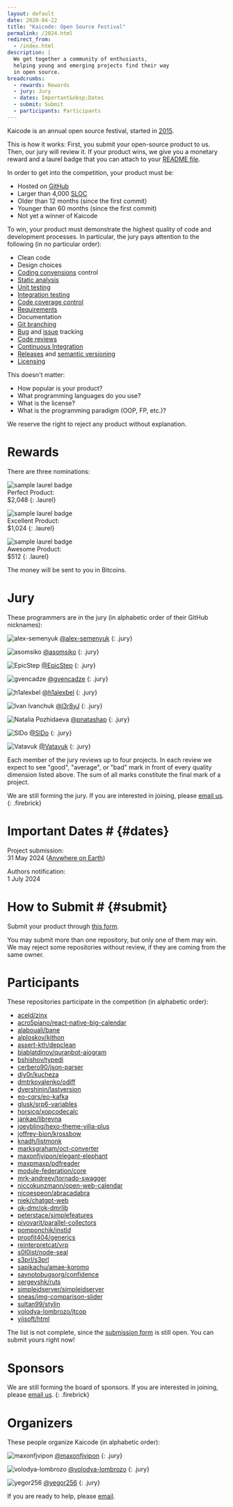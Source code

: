 ```yaml
---
layout: default
date: 2020-04-22
title: "Kaicode: Open Source Festival"
permalink: /2024.html
redirect_from:
  - /index.html
description: |
  We get together a community of enthusiasts,
  helping young and emerging projects find their way
  in open source.
breadcrumbs:
  - rewards: Rewards
  - jury: Jury
  - dates: Important&nbsp;Dates
  - submit: Submit
  - participants: Participants
---
```


Kaicode is an annual open source festival,
started in [2015](https://www.yegor256.com/award.html).

This is how it works: First, you submit your open-source product to us. 
Then, our jury will review it. If your product wins, we give you 
a monetary reward and a laurel badge that you can attach to your 
[README file](https://docs.github.com/en/repositories/managing-your-repositorys-settings-and-features/customizing-your-repository/about-readmes).

In order to get into the competition, your product must be:

* Hosted on [GitHub](https://github.com)
* Larger than 4,000 [SLOC](https://en.wikipedia.org/wiki/Source_lines_of_code)
* Older than 12 months (since the first commit)
* Younger than 60 months (since the first commit)
* Not yet a winner of Kaicode

To win, your product must demonstrate the highest 
quality of code and development processes. 
In particular, the jury pays attention to the following (in no particular order):

* Clean code
* Design choices
* [Coding convensions](https://en.wikipedia.org/wiki/Coding_conventions) control
* [Static analysis](https://en.wikipedia.org/wiki/Static_program_analysis)
* [Unit testing](https://en.wikipedia.org/wiki/Unit_testing)
* [Integration testing](https://en.wikipedia.org/wiki/Integration_testing)
* [Code coverage control](https://en.wikipedia.org/wiki/Code_coverage)
* [Requirements](https://en.wikipedia.org/wiki/Requirements_engineering)
* Documentation
* [Git branching](https://git-scm.com/book/en/v2/Git-Branching-Branches-in-a-Nutshell)
* [Bug](https://en.wikipedia.org/wiki/Bug_tracking_system) and [issue](https://en.wikipedia.org/wiki/Issue_tracking_system) tracking
* [Code reviews](https://en.wikipedia.org/wiki/Code_review)
* [Continuous Integration](https://en.wikipedia.org/wiki/Continuous_integration)
* [Releases](https://en.wikipedia.org/wiki/Software_release_life_cycle) and [semantic versioning](https://semver.org/)
* [Licensing](https://en.wikipedia.org/wiki/Open-source_license)

This doesn't matter:

* How popular is your product?
* What programming languages do you use?
* What is the license?
* What is the programming paradigm (OOP, FP, etc.)?

We reserve the right to reject any product without explanation.

# Rewards

There are three nominations:

<img src="images/laurel-perfect.svg" alt="sample laurel badge"/><br/>
Perfect Product:<br/>
$2,048
{: .laurel}

<img src="images/laurel-excellent.svg" alt="sample laurel badge"/><br/>
Excellent Product:<br/>
$1,024
{: .laurel}

<img src="images/laurel-awesome.svg" alt="sample laurel badge"/><br/>
Awesome Product:<br/>
$512
{: .laurel}

The money will be sent to you in Bitcoins.

# Jury

These programmers are in the jury (in alphabetic order of their GitHub nicknames):

![alex-semenyuk](https://github.com/alex-semenyuk.png)
[@alex-semenyuk](https://github.com/alex-semenyuk)
{: .jury}

![asomsiko](https://github.com/asomsiko.png)
[@asomsiko](https://github.com/asomsiko)
{: .jury}

![EpicStep](https://github.com/EpicStep.png)
[@EpicStep](https://github.com/EpicStep)
{: .jury}

![gvencadze](https://github.com/gvencadze.png)
[@gvencadze](https://github.com/gvencadze)
{: .jury}

![h1alexbel](https://github.com/h1alexbel.png)
[@h1alexbel](https://github.com/h1alexbel)
{: .jury}

![Ivan Ivanchuk](https://github.com/l3r8yJ.png)
[@l3r8yJ](https://github.com/l3r8yJ)
{: .jury}

![Natalia Pozhidaeva](https://github.com/pnatashap.png)
[@pnatashap](https://github.com/pnatashap)
{: .jury}

![SlDo](https://github.com/SlDo.png)
[@SlDo](https://github.com/SlDo)
{: .jury}

![Vatavuk](https://github.com/Vatavuk.png)
[@Vatavuk](https://github.com/Vatavuk)
{: .jury}

Each member of the jury reviews up to four projects. In each review we expect to see
"good", "average", or "bad" mark in front of every quality dimension listed above.
The sum of all marks constitute the final mark of a project.

We are still forming the jury.
If you are interested in joining, please [email us](mailto:jury@kaicode.org).
{: .firebrick}

# Important Dates # {#dates}

Project submission:<br/>
31 May 2024 ([Anywhere on Earth](https://en.wikipedia.org/wiki/Anywhere_on_Earth))

Authors notification:<br/>
1 July 2024

# How to Submit # {#submit}

Submit your product through 
[this form](https://docs.google.com/forms/d/18FjK2MCe7etrfJmsKKOiQXWJO0EF-40Bac8TLgBSmFs).

You may submit more than one repository, but only one of them may win.
We may reject some repositories without review, if they are coming from the
same owner.

# Participants

These repositories participate in the competition (in alphabetic order):

* [aceld/zinx](https://github.com/aceld/zinx)
* [acro5piano/react-native-big-calendar](https://github.com/acro5piano/react-native-big-calendar)
* [alabouali/bane](https://github.com/alabouali/bane)
* [alploskov/kithon](https://github.com/alploskov/kithon)
* [assert-kth/depclean](https://github.com/assert-kth/depclean)
* [blablatdinov/quranbot-aiogram](https://github.com/blablatdinov/quranbot-aiogram)
* [bshishov/typedi](https://github.com/bshishov/typedi)
* [cerbero90/json-parser](https://github.com/cerbero90/json-parser)
* [diy0r/kucheza](https://github.com/diy0r/kucheza)
* [dmtrkovalenko/odiff](https://github.com/dmtrkovalenko/odiff)
* [dvershinin/lastversion](https://github.com/dvershinin/lastversion)
* [eo-cqrs/eo-kafka](https://github.com/eo-cqrs/eo-kafka)
* [glusk/srp6-variables](https://github.com/glusk/srp6-variables)
* [horsicq/xopcodecalc](https://github.com/horsicq/xopcodecalc)
* [jankae/librevna](https://github.com/jankae/librevna)
* [joeybling/hexo-theme-yilia-plus](https://github.com/joeybling/hexo-theme-yilia-plus)
* [joffrey-bion/krossbow](https://github.com/joffrey-bion/krossbow)
* [knadh/listmonk](https://github.com/knadh/listmonk)
* [marksgraham/oct-converter](https://github.com/marksgraham/oct-converter)
* [maxonfjvipon/elegant-elephant](https://github.com/maxonfjvipon/elegant-elephant)
* [maxpmaxp/pdfreader](https://github.com/maxpmaxp/pdfreader)
* [module-federation/core](https://github.com/module-federation/core)
* [mrk-andreev/tornado-swagger](https://github.com/mrk-andreev/tornado-swagger)
* [niccokunzmann/open-web-calendar](https://github.com/niccokunzmann/open-web-calendar)
* [nicoespeon/abracadabra](https://github.com/nicoespeon/abracadabra)
* [niek/chatgpt-web](https://github.com/niek/chatgpt-web)
* [ok-dmr/ok-dmrlib](https://github.com/ok-dmr/ok-dmrlib)
* [peterstace/simplefeatures](https://github.com/peterstace/simplefeatures)
* [pivovarit/parallel-collectors](https://github.com/pivovarit/parallel-collectors)
* [pomponchik/instld](https://github.com/pomponchik/instld)
* [proofit404/generics](https://github.com/proofit404/generics)
* [reinterpretcat/vrp](https://github.com/reinterpretcat/vrp)
* [s0l0ist/node-seal](https://github.com/s0l0ist/node-seal)
* [s3prl/s3prl](https://github.com/s3prl/s3prl)
* [sapikachu/amae-koromo](https://github.com/sapikachu/amae-koromo)
* [saynotobugsorg/confidence](https://github.com/saynotobugsorg/confidence)
* [sergeyshk/ruts](https://github.com/sergeyshk/ruts)
* [simpleidserver/simpleidserver](https://github.com/simpleidserver/simpleidserver)
* [sneas/img-comparison-slider](https://github.com/sneas/img-comparison-slider)
* [sultan99/stylin](https://github.com/sultan99/stylin)
* [volodya-lombrozo/jtcop](https://github.com/volodya-lombrozo/jtcop)
* [yiisoft/html](https://github.com/yiisoft/html)

The list is not complete, since the
[submission form](https://docs.google.com/forms/d/18FjK2MCe7etrfJmsKKOiQXWJO0EF-40Bac8TLgBSmFs)
is still open. You can submit yours right now!

# Sponsors

We are still forming the board of sponsors.
If you are interested in joining, please [email us](mailto:sponsor@kaicode.org).
{: .firebrick}

# Organizers

These people organize Kaicode (in alphabetic order):

![maxonfjvipon](https://github.com/maxonfjvipon.png)
[@maxonfjvipon](https://github.com/maxonfjvipon)
{: .jury}

![volodya-lombrozo](https://github.com/volodya-lombrozo.png)
[@volodya-lombrozo](https://github.com/volodya-lombrozo)
{: .jury}

![yegor256](https://github.com/yegor256.png)
[@yegor256](https://github.com/yegor256)
{: .jury}

If you are ready to help, please [email](mailto:orgs@kaicode.org).
